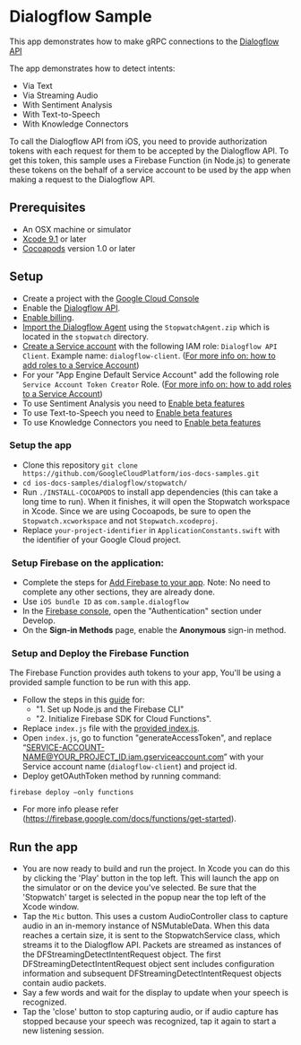 # Dialogflow Sample

This app demonstrates how to make gRPC connections to the [Dialogflow API](https://cloud.google.com/dialogflow-enterprise/)

The app demonstrates how to detect intents:
- Via Text
- Via Streaming Audio
- With Sentiment Analysis
- With Text-to-Speech
- With Knowledge Connectors

To call the Dialogflow API from iOS, you need to provide authorization tokens with each request for them to be accepted by the Dialogflow API. To get this token, this sample uses a Firebase Function (in Node.js) to generate these tokens on the behalf of a service account to be used by the app when making a request to the Dialogflow API.

## Prerequisites
- An OSX machine or simulator
- [Xcode 9.1][xcode] or later
- [Cocoapods][cocoapods] version 1.0 or later

## Setup
- Create a project with the [Google Cloud Console][cloud-console]
- Enable the [Dialogflow API](https://console.cloud.google.com/apis/librarydialogflow.googleapis.com).
- [Enable billing][billing].
- [Import the Dialogflow Agent](https://dialogflow.com/docs/agents/export-import-restore#import) using the `StopwatchAgent.zip` which is located in the `stopwatch` directory. 
- [Create a Service account](https://cloud.google.com/iam/docs/creating-managing-service-accounts) with the following IAM role: `Dialogflow API Client`. Example name: `dialogflow-client`. ([For more info on: how to add roles to a Service Account](https://cloud.google.com/iam/docs/granting-roles-to-service-accounts#granting_access_to_a_service_account_for_a_resource))
- For your "App Engine Default Service Account" add the following role `Service Account Token Creator` Role. ([For more info on: how to add roles to a Service Account](https://cloud.google.com/iam/docs/granting-roles-to-service-accounts#granting_access_to_a_service_account_for_a_resource))
- To use Sentiment Analysis you need to [Enable beta features](https://cloud.google.com/dialogflow-enterprise/docs/sentiment#enable_beta_features) 
- To use Text-to-Speech you need to [Enable beta features](https://cloud.google.com/dialogflow-enterprise/docs/detect-intent-tts#enable_beta_features)
- To use Knowledge Connectors you need to [Enable beta features](https://cloud.google.com/dialogflow-enterprise/docs/knowledge-connectors#enable_beta_features) 


### Setup the app
- Clone this repository `git clone https://github.com/GoogleCloudPlatform/ios-docs-samples.git` 
- `cd ios-docs-samples/dialogflow/stopwatch/` 
- Run `./INSTALL-COCOAPODS` to install app dependencies (this can take a long time to run). When it finishes, it will open the Stopwatch workspace in Xcode. Since we are using Cocoapods, be sure to open the `Stopwatch.xcworkspace` and not `Stopwatch.xcodeproj`.
- Replace `your-project-identifier` in `ApplicationConstants.swift` with the identifier of your Google Cloud project.

###  Setup Firebase on the application:

- Complete the steps for [Add Firebase to your app](https://firebase.google.com/docs/ios/setup#add_firebase_to_your_app). Note: No need to complete any other sections, they are already done. 
- Use `iOS bundle ID` as `com.sample.dialogflow`
- In the [Firebase console](https://console.firebase.google.com/), open the "Authentication" section under Develop.
- On the **Sign-in Methods** page, enable the **Anonymous** sign-in method.

###  Setup and Deploy the Firebase Function 
The Firebase Function provides auth tokens to your app, You'll be using a provided sample function to be run with this app.

- Follow the steps in this [guide](https://firebase.google.com/docs/functions/get-started) for: 
  - "1. Set up Node.js and the Firebase CLI"
  - "2. Initialize Firebase SDK for Cloud Functions".
- Replace `index.js` file with the [provided index.js](https://github.com/GoogleCloudPlatform/nodejs-docs-samples/blob/master/functions/dialogflow/functions/index.js).
- Open `index.js`, go to function "generateAccessToken", and replace “SERVICE-ACCOUNT-NAME@YOUR_PROJECT_ID.iam.gserviceaccount.com” with your Service account name (`dialogflow-client`) and project id. 
- Deploy getOAuthToken method by running command:
```
firebase deploy —only functions
```
- For more info please refer (https://firebase.google.com/docs/functions/get-started).


## Run the app
- You are now ready to build and run the project. In Xcode you can do this by clicking the 'Play' button in the top left. This will launch the app on the simulator or on the device you've selected. Be sure that the 'Stopwatch' target is selected in the popup near the top left of the Xcode window. 
- Tap the `Mic` button. This uses a custom AudioController class to capture audio in an in-memory instance of NSMutableData. When this data reaches a certain size, it is sent to the StopwatchService class, which streams it to the Dialogflow API. Packets are streamed as instances of the DFStreamingDetectIntentRequest object. The first DFStreamingDetectIntentRequest object sent includes configuration information and subsequent DFStreamingDetectIntentRequest objects contain audio packets. 
- Say a few words and wait for the display to update when your speech is recognized.
- Tap the 'close' button to stop capturing audio, or if audio capture has stopped because your speech was recognized, tap it again to start a new listening session.


[cloud-console]: https://console.cloud.google.com
[git]: https://git-scm.com/
[xcode]: https://developer.apple.com/xcode/
[billing]: https://console.cloud.google.com/billing?project=_
[cocoapods]: https://cocoapods.org/
[Firebase]: https://firebase.google.com/

